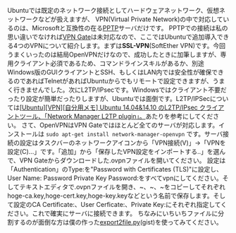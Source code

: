 Ubuntuでは既定のネットワーク接続としてハードウェアネットワーク、仮想ネットワークなどが扱えますが、
VPN(Virtual Private Network)の中で対応しているのは、Microsoftと互換性の在る[PPTP](https://technet.microsoft.com/ja-jp/library/gg983536.aspx)サーバだけです。
PPTPでの接続は私の思い違いでなければ[VPN Gate](http://www.vpngate.net/)は未対応なので、ここではUbuntuで追加導入できる4つのVPNについて紹介します。まずは**SSL-VPN**(SoftEther VPN)です。今回うまくいったのは結局OpenVPNだけなので、成功したときに加筆しますが、専用クライアント必須であるため、コマンドラインスキルがあるか、別途Windows版のGUIクライアントとSSH、もしくはLAN内では安全性が確保できるのであればTelnetがあればUbuntuからでもリモートで設定できますが、うまく行きませんでした。次にL2TP/IPsecです。Windowsではクライアント不要だったり設定が簡単だったりしますが、Ubuntuでは面倒です。L2TP/IPSecについては[[Ubuntu][VPN][自分用メモ] Ubuntu 14.04&14.10 のL2TP/IPsec クライアントツール、「Network Manager L2TP plugin」。](http://kometchtech.blog.fc2.com/blog-entry-1742.html)あたりを参考にしてください。
さて、OpenVPNはVPN Gateではほとんど全てのサーバが対応します。インストールは
`sudo apt-get install network-manager-openvpn`
です。サーバ接続の設定はタスクバーのネットワークアイコンから「VPN接続(V)」→「VPNを設定(C)...」です。「追加」から「保存したVPN設定をインポートする..」を選んで、VPN Gateからダウンロードした.ovpnファイルを開いてください。
設定は「Authentication」のType:を"Password with Certificates (TLS)"に設定し、User Name: Password Private Key Password:をすべてvpnにしてください。そしてテキストエディタで.ovpnファイルを開き、<ca>~</ca>、<cert>~</cert>、<key>~</key>をコピーしてそれぞれhoge-ca.key,hoge-cert.key,hoge-key.keyなどという名前で保存します。そして設定のCA Certificate:、User Cerficate:、Private Key:にそれぞれ指定してください。これで確実にサーバに接続できます。
ちなみにいちいちファイルに分割するのが面倒な方は僕の作った[export2file.py](https://gist.githubusercontent.com/matyapiro31/b2fedbd241ca9de7a9de/raw/2353453a4e8db4f8dca6d34448a3e76c38f22e80/export2file.py)(gist)を使ってみてください。
